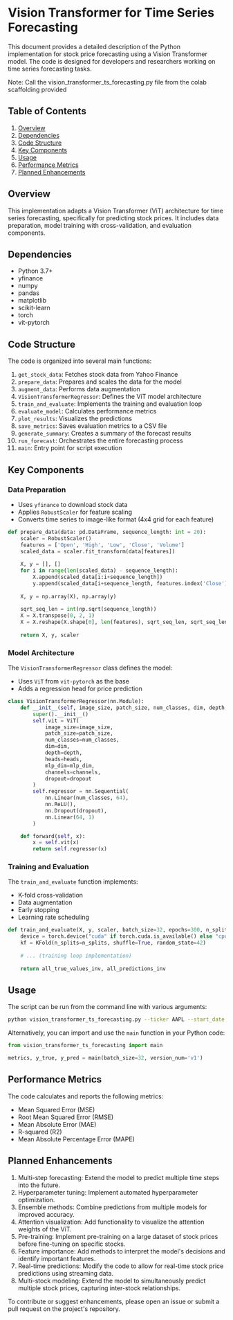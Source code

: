 # Vision Transformer for Time Series Forecasting

This document provides a detailed description of the Python implementation for stock price forecasting using a Vision Transformer model. The code is designed for developers and researchers working on time series forecasting tasks.

Note: Call the vision_transformer_ts_forecasting.py file from the colab scaffolding provided

## Table of Contents

1. [Overview](#overview)
2. [Dependencies](#dependencies)
3. [Code Structure](#code-structure)
4. [Key Components](#key-components)
5. [Usage](#usage)
6. [Performance Metrics](#performance-metrics)
7. [Planned Enhancements](#planned-enhancements)

## Overview

This implementation adapts a Vision Transformer (ViT) architecture for time series forecasting, specifically for predicting stock prices. It includes data preparation, model training with cross-validation, and evaluation components.

## Dependencies

- Python 3.7+
- yfinance
- numpy
- pandas
- matplotlib
- scikit-learn
- torch
- vit-pytorch

## Code Structure

The code is organized into several main functions:

1. `get_stock_data`: Fetches stock data from Yahoo Finance
2. `prepare_data`: Prepares and scales the data for the model
3. `augment_data`: Performs data augmentation
4. `VisionTransformerRegressor`: Defines the ViT model architecture
5. `train_and_evaluate`: Implements the training and evaluation loop
6. `evaluate_model`: Calculates performance metrics
7. `plot_results`: Visualizes the predictions
8. `save_metrics`: Saves evaluation metrics to a CSV file
9. `generate_summary`: Creates a summary of the forecast results
10. `run_forecast`: Orchestrates the entire forecasting process
11. `main`: Entry point for script execution

## Key Components

### Data Preparation

- Uses `yfinance` to download stock data
- Applies `RobustScaler` for feature scaling
- Converts time series to image-like format (4x4 grid for each feature)

```python
def prepare_data(data: pd.DataFrame, sequence_length: int = 20):
    scaler = RobustScaler()
    features = ['Open', 'High', 'Low', 'Close', 'Volume']
    scaled_data = scaler.fit_transform(data[features])
    
    X, y = [], []
    for i in range(len(scaled_data) - sequence_length):
        X.append(scaled_data[i:i+sequence_length])
        y.append(scaled_data[i+sequence_length, features.index('Close')])
    
    X, y = np.array(X), np.array(y)
    
    sqrt_seq_len = int(np.sqrt(sequence_length))
    X = X.transpose(0, 2, 1)
    X = X.reshape(X.shape[0], len(features), sqrt_seq_len, sqrt_seq_len)
    
    return X, y, scaler
```

### Model Architecture

The `VisionTransformerRegressor` class defines the model:

- Uses `ViT` from `vit-pytorch` as the base
- Adds a regression head for price prediction

```python
class VisionTransformerRegressor(nn.Module):
    def __init__(self, image_size, patch_size, num_classes, dim, depth, heads, mlp_dim, channels=5, dropout=0.1):
        super().__init__()
        self.vit = ViT(
            image_size=image_size,
            patch_size=patch_size,
            num_classes=num_classes,
            dim=dim,
            depth=depth,
            heads=heads,
            mlp_dim=mlp_dim,
            channels=channels,
            dropout=dropout
        )
        self.regressor = nn.Sequential(
            nn.Linear(num_classes, 64),
            nn.ReLU(),
            nn.Dropout(dropout),
            nn.Linear(64, 1)
        )

    def forward(self, x):
        x = self.vit(x)
        return self.regressor(x)
```

### Training and Evaluation

The `train_and_evaluate` function implements:

- K-fold cross-validation
- Data augmentation
- Early stopping
- Learning rate scheduling

```python
def train_and_evaluate(X, y, scaler, batch_size=32, epochs=300, n_splits=5):
    device = torch.device("cuda" if torch.cuda.is_available() else "cpu")
    kf = KFold(n_splits=n_splits, shuffle=True, random_state=42)
    
    # ... (training loop implementation)
    
    return all_true_values_inv, all_predictions_inv
```

## Usage

The script can be run from the command line with various arguments:

```bash
python vision_transformer_ts_forecasting.py --ticker AAPL --start_date 2022-01-01 --end_date 2023-12-31 --batch_size 32 --version_num v1
```

Alternatively, you can import and use the `main` function in your Python code:

```python
from vision_transformer_ts_forecasting import main

metrics, y_true, y_pred = main(batch_size=32, version_num='v1')
```

## Performance Metrics

The code calculates and reports the following metrics:

- Mean Squared Error (MSE)
- Root Mean Squared Error (RMSE)
- Mean Absolute Error (MAE)
- R-squared (R2)
- Mean Absolute Percentage Error (MAPE)

## Planned Enhancements

1. Multi-step forecasting: Extend the model to predict multiple time steps into the future.
2. Hyperparameter tuning: Implement automated hyperparameter optimization.
3. Ensemble methods: Combine predictions from multiple models for improved accuracy.
4. Attention visualization: Add functionality to visualize the attention weights of the ViT.
5. Pre-training: Implement pre-training on a large dataset of stock prices before fine-tuning on specific stocks.
6. Feature importance: Add methods to interpret the model's decisions and identify important features.
7. Real-time predictions: Modify the code to allow for real-time stock price predictions using streaming data.
8. Multi-stock modeling: Extend the model to simultaneously predict multiple stock prices, capturing inter-stock relationships.

To contribute or suggest enhancements, please open an issue or submit a pull request on the project's repository.
